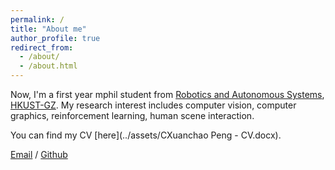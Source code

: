 ```yaml
---
permalink: /
title: "About me"
author_profile: true
redirect_from: 
  - /about/
  - /about.html
---
```


Now, I'm a first year mphil student from [Robotics and Autonomous Systems](https://www.hkust-gz.edu.cn/academics/hubs-and-thrust-areas/systems-hub/robotics-and-autonomous-systems/), [HKUST-GZ](https://www.hkust-gz.edu.cn/). My research interest includes computer vision, computer graphics, reinforcement learning, human scene interaction.

You can find my CV [here](../assets/CXuanchao Peng - CV.docx).

[Email](pengxuanchao@outlook.com) / [Github](https://github.com/xuanchaopeng)